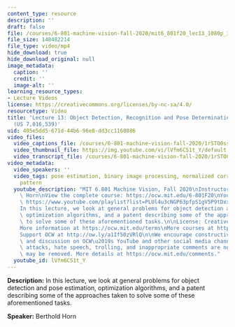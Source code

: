 ```yaml
---
content_type: resource
description: ''
draft: false
file: /courses/6-801-machine-vision-fall-2020/mit6_801f20_lec13_1080p_360p_16_9.mp4
file_size: 148482214
file_type: video/mp4
hide_download: true
hide_download_original: null
image_metadata:
  caption: ''
  credit: ''
  image-alt: ''
learning_resource_types:
- Lecture Videos
license: https://creativecommons.org/licenses/by-nc-sa/4.0/
resourcetype: Video
title: 'Lecture 13: Object Detection, Recognition and Pose Determination, PatQuick
  (US 7,016,539)'
uid: 405e5dd5-671d-44b6-96e8-dd3cc1160886
video_files:
  video_captions_file: /courses/6-801-machine-vision-fall-2020/1rSTO0ssQwQgO-SmsvVVVyzY86KFNoCxD_transcript.webvtt
  video_thumbnail_file: https://img.youtube.com/vi/lVfm6C51t_Y/default.jpg
  video_transcript_file: /courses/6-801-machine-vision-fall-2020/1rSTO0ssQwQgO-SmsvVVVyzY86KFNoCxD_transcript.pdf
video_metadata:
  video_speakers: ''
  video_tags: pose estimation, binary image processing, normalized correlation, multidimensional
    pattern
  youtube_description: "MIT 6.801 Machine Vision, Fall 2020\nInstructor: Berthold\
    \ Horn\nView the complete course: https://ocw.mit.edu/6-801F20\nYouTube Playlist:\
    \ https://www.youtube.com/playlist?list=PLUl4u3cNGP63pfpS1gV5P9tDxxL_e4W8O\n\n\
    In this lecture, we look at general problems for object detection and pose estimation,\
    \ optimization algorithms, and a patent describing some of the approaches taken\
    \ to solve some of these aforementioned tasks.\n\nLicense: Creative Commons BY-NC-SA\n\
    More information at https://ocw.mit.edu/terms\nMore courses at https://ocw.mit.edu\n\
    Support OCW at http://ow.ly/a1If50zVRlQ\n\nWe encourage constructive comments\
    \ and discussion on OCW\u2019s YouTube and other social media channels. Personal\
    \ attacks, hate speech, trolling, and inappropriate comments are not allowed and\
    \ may be removed. More details at https://ocw.mit.edu/comments."
  youtube_id: lVfm6C51t_Y
---
```

**Description:** In this lecture, we look at general problems for object detection and pose estimation, optimization algorithms, and a patent describing some of the approaches taken to solve some of these aforementioned tasks.

**Speaker:** Berthold Horn